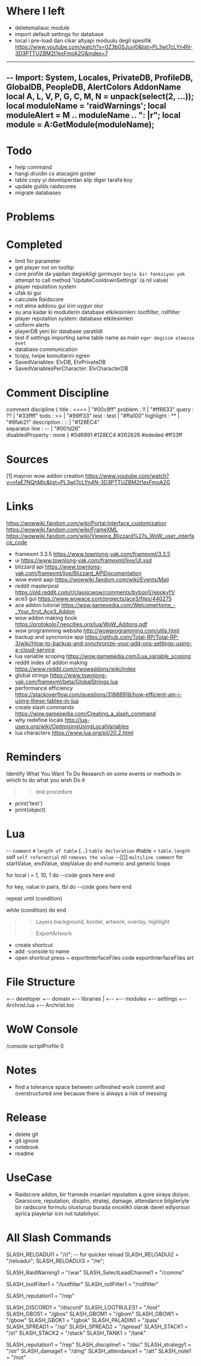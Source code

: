 # Where I left
- deletemailauc module
- import default settings for database
- local i pre-load dan cikar altyapi moduulu degil spesifik
https://www.youtube.com/watch?v=0Z3b0SJuvI0&list=PL3wt7cLYn4N-3D3PTTUZBM2t1exFmoA2G&index=7

------------------------------------------------------------------------------------------------------------------------
-- Import: System, Locales, PrivateDB, ProfileDB, GlobalDB, PeopleDB, AlertColors AddonName
local A, L, V, P, G, C, M, N = unpack(select(2, ...));
local moduleName = 'raidWarnings';
local moduleAlert = M .. moduleName .. ": |r";
local module = A:GetModule(moduleName);
------------------------------------------------------------------------------------------------------------------------

# Todo
- help command
- hangi druidin cs atacagini goster
- table copy yi developerdan alip diger tarafa koy
- update guilds raidscores
- migrate databases

# Problems

# Completed
- limit for parameter
- get player not on tooltip
- core profile da yapilan degisikligi gormuyor
`boyle bir fonksiyon yok` attempt to call method 'UpdateCooldownSettings' (a nil value)
- player reputation system
- ufak bi gui
- calculate Raidscore
- not alma addonu gui icin uygun olur
- su ana kadar ki modullerin database etkilesimleri: lootfilter, rollfilter
- player reputation system: database etkilesimleri
- uniform alerts
- playerDB yeni bir database yaratildi
- test if settings importing same table name as main `eger degisim olmazsa evet`
- database communication
- tcopy, twipe komutlarini ogren
- SavedVariables: ElvDB, ElvPrivateDB
- SavedVariablesPerCharacter: ElvCharacterDB

# Comment Discipline
comment discipline {
    title               :   ==== | "#00c8ff" 
    problem             :   !!   | "#ff6633"
    query               :   ??   | "#33ffff"
    todo                :   >>   | "#99ff33"
    test                :   test | "#ffa100"
    highlight           :   **   | "#8fab21"
    description         :   ::   | "#128EC4"  
    separator line      :   --   | "#001d26"  
    disabledProperty    :  none
}
#0d6991
#128EC4
#262626
#ededed
#ff33ff

# Sources
[1] mayron wow addon creation
https://www.youtube.com/watch?v=nfaE7NQhMlc&list=PL3wt7cLYn4N-3D3PTTUZBM2t1exFmoA2G

# Links
https://wowwiki.fandom.com/wiki/Portal:Interface_customization
https://wowwiki.fandom.com/wiki/FrameXML
https://wowwiki.fandom.com/wiki/Viewing_Blizzard%27s_WoW_user_interface_code
- framexml 3.3.5
https://www.townlong-yak.com/framexml/3.3.5
- ui
https://www.townlong-yak.com/framexml/live/UI.xsd
- blizzard api
https://www.townlong-yak.com/framexml/live/Blizzard_APIDocumentation
- wow event aapi
https://wowwiki.fandom.com/wiki/Events/Mail
- reddit masterpost
https://old.reddit.com/r/classicwow/comments/bvbqo1//epokyf1/
- ace3 gui
https://www.wowace.com/projects/ace3/files/440275
- ace addon tutorial
https://wow.gamepedia.com/WelcomeHome_-_Your_first_Ace3_Addon
- wow addon making book
https://protokolo7.neocities.org/lua/WoW_Addons.pdf
- wow programming website
http://wowprogramming.com/utils.html
- backup and syncronize app
https://github.com/Total-RP/Total-RP-3/wiki/How-to-backup-and-synchronize-your-add-ons-settings-using-a-cloud-service
- lua variable scoping
https://wow.gamepedia.com/Lua_variable_scoping
- reddit index of addon making
https://www.reddit.com/r/wowaddons/wiki/index
- global strings
https://www.townlong-yak.com/framexml/beta/GlobalStrings.lua
- performance efficiency 
https://stackoverflow.com/questions/31888918/how-efficient-am-i-using-these-tables-in-lua
- create slash commands
https://wow.gamepedia.com/Creating_a_slash_command
- why redefine locals
http://lua-users.org/wiki/OptimisingUsingLocalVariables
- lua characters
https://www.lua.org/pil/20.2.html

# Reminders
Identify What You Want To Do
Research on some events or methods in which to do what you wish
Do it

>> test procedure
- print('test')
- print(object)

# Lua
-- `comment`
`#` `length of table`
{...} `table decleration`
#table = `table.length`
self `self referential`
nil `removes the value`
--[[]] `multiline comment`
for startValue, endValue, stepValue do 
end
numeric and generic loops

for local i = 1, 10, 1 do
    --code goes here
end

for key, value in pairs, tbl do
    --code goes here
end

repeat
until (condition)

while (condition) do
end

>> Layers
background, border, artwork, overlay, highlight

>> ExportArtwork
- create shortcut
- add -console to name
- open shortcut press ~
exportInterfaceFiles code
exportInterfaceFiles art

# File Structure

+-- developer
+-- domain
+-- libraries
|   +-- 
+-- modules
+-- settings
+-- Archrist.lua
+-- Archrist.toc

# WoW Console
/console scriptProfile 0

# Notes
- find a tolerance space between unfinished work commit and overstructured one because there is always a risk of messing 

# Release
- delete git
- git.ignore
- notebook
- readme

# UseCase
- Raidscore addon, bir framede insanlari reputation a gore siraya diziyor. Gearscore, reputation, disiplin, strateji, damage, attendance bilgileriyle bir raidscore formulu olusturup burada oncelikli olarak davet ediyorsun ayrica playerlar icin not tutabiliyor. 

# All Slash Commands
SLASH_RELOADUI1 = "/rl"; -- for quicker reload
SLASH_RELOADUI2 = "/reloadui";
SLASH_RELOADUI3 = "/re";

SLASH_RaidWarning1 = "/war"
SLASH_SelectLeadChannel1 = "/comms"

SLASH_lootFilter1 = "/lootfilter"
SLASH_rollFilter1 = "/rollfilter"

SLASH_reputation1 = "/rep"

SLASH_DISCORD1 = "/discord"
SLASH_LOOTRULES1 = "/loot"
SLASH_GBOS1 = "/gbos"
SLASH_GBOM1 = "/gbom"
SLASH_GBOW1 = "/gbow"
SLASH_GBOK1 = "/gbok"
SLASH_PALADIN1 = "/pala"
SLASH_SPREAD1 = "/sp"
SLASH_SPREAD2 = "/spread"
SLASH_STACK1 = "/st"
SLASH_STACK2 = "/stack"
SLASH_TANK1 = "/tank"

SLASH_reputation1 = "/rep"
SLASH_discipline1 = "/dsc"
SLASH_strategy1 = "/str"
SLASH_damage1 = "/dmg"
SLASH_attendance1 = "/att"
SLASH_note1 = "/not"